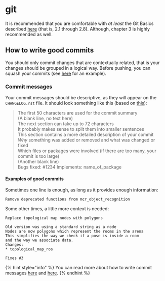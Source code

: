 # git

It is recommended that you are comfortable with _at least_ the Git Basics described [here](https://git-scm.com/book/en/v2/Git-Basics-Getting-a-Git-Repository) \(that is, 2.1 through 2.8\). Although, chapter 3 is highly recommended as well.

## How to write good commits

You should only commit changes that are contextually related, that is your changes should be grouped in a logical way. Before pushing, you can squash your commits \(see [here](https://www.devroom.io/2011/07/05/git-squash-your-latests-commits-into-one/) for an example\).

### Commit messages

Your commit messages should be descriptive, as they will appear on the `CHANGELOG.rst` file. It should look something like this \(based on [this](https://www.slideshare.net/TarinGamberini/commit-messages-goodpractices)\):

> The first 50 characters are used for the commit summary  
> \(A blank line, no text here\)  
> The next section can take up to 72 characters  
> It probably makes sense to split them into smaller sentences  
> This section contains a more detailed description of your commit  
> _Why_ something was added or removed and what was changed or fixed  
> Which files or packages were involved \(if there are too many, your commit is too large\)  
> \(Another blank line\)  
> Bugs fixed: \#1234 Implements: name\_of\_package

#### Examples of good commits

Sometimes one line is enough, as long as it provides enough information:

```text
Remove deprecated functions from mcr_object_recognition
```

Some other times, a little more context is needed:

```text
Replace topological map nodes with polygons

Old version was using a standard string as a node
Nodes are now polygons which represent the rooms in the arena
This simplifies the way we check if a pose is inside a room
and the way we associate data.
Changes:
* topological_map_ros

Fixes #3
```

{% hint style="info" %}
You can read more about how to write commit messages [here](https://medium.com/@preslavrachev/what-s-with-the-50-72-rule-8a906f61f09c) and [here](http://who-t.blogspot.de/2009/12/on-commit-messages.html).
{% endhint %}

